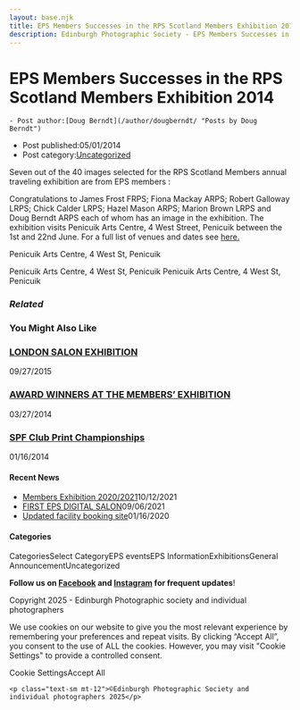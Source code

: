 ```yaml
---
layout: base.njk
title: EPS Members Successes in the RPS Scotland Members Exhibition 2014
description: Edinburgh Photographic Society - EPS Members Successes in the RPS Scotland Members Exhibition 2014
---
```


<div class="container mx-auto px-4 py-8">
  <div class="prose max-w-3xl mx-auto">
    <h1 class="text-3xl font-bold mb-6">EPS Members Successes in the RPS Scotland Members Exhibition 2014</h1>

    - Post author:[Doug Berndt](/author/dougberndt/ "Posts by Doug Berndt")
- Post published:05/01/2014
- Post category:[Uncategorized](/category/uncategorized/)

Seven out of the 40 images selected for the RPS Scotland Members annual traveling exhibition are from EPS members :

Congratulations to James Frost FRPS; Fiona Mackay ARPS; Robert Galloway LRPS; Chick Calder LRPS; Hazel Mason ARPS; Marion Brown LRPS and Doug Berndt ARPS each of whom has an image in the exhibition. The exhibition visits Penicuik Arts Centre, 4 West Street, Penicuik between the 1st and 22nd June. For a full list of venues and dates see [here.](http://www.rps.org/regions-and-chapters/regions/scotland/about/exhibitions "RPS Scotland exhibition 2014")

Penicuik Arts Centre, 4 West St, Penicuik

Penicuik Arts Centre, 4 West St, Penicuik
Penicuik Arts Centre, 4 West St, Penicuik

### _Related_

### You Might Also Like

### [LONDON SALON EXHIBITION](/uncategorized/london-salon-exhibition/)
09/27/2015

### [AWARD WINNERS AT THE MEMBERS’ EXHIBITION](/uncategorized/award-winners-at-the-members-exhibition/)
03/27/2014

### [SPF Club Print Championships](/uncategorized/spf-club-print-championships/)
01/16/2014

#### Recent News

- [Members Exhibition 2020/2021](/uncategorized/20207/)10/12/2021
- [FIRST EPS DIGITAL SALON](/uncategorized/19611/)09/06/2021
- [Updated facility booking site](/eps_information/updated-facility-booking-site/)01/16/2020

#### Categories
CategoriesSelect CategoryEPS eventsEPS InformationExhibitionsGeneral AnnouncementUncategorized

**Follow us on [Facebook](https://www.facebook.com/EdinburghPhotographicSociety/) and [Instagram](https://www.instagram.com/edinburghphotographicsociety) for frequent updates**!

 Copyright 2025 - Edinburgh Photographic society and individual photographers 

We use cookies on our website to give you the most relevant experience by remembering your preferences and repeat visits. By clicking “Accept All”, you consent to the use of ALL the cookies. However, you may visit "Cookie Settings" to provide a controlled consent.

Cookie SettingsAccept All

    <p class="text-sm mt-12">©Edinburgh Photographic Society and individual photographers 2025</p>
  </div>
</div>